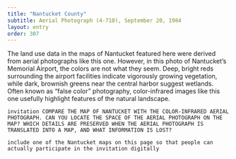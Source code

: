 ```yaml
---
title: "Nantucket County"
subtitle: Aerial Photograph (4-710), September 20, 1984
layout: entry
order: 307
---
```


The land use data in the maps of Nantucket featured here were derived from aerial photographs like this one. However, in this photo of Nantucket’s Memorial Airport, the colors are not what they seem. Deep, bright reds surrounding the airport facilities indicate vigorously growing vegetation, while dark, brownish greens near the central harbor suggest wetlands. Often known as “false color” photography, color-infrared images like this one usefully highlight features of the natural landscape.

`invitation
COMPARE THE MAP OF NANTUCKET WITH THE COLOR-INFRARED AERIAL PHOTOGRAPH. CAN YOU LOCATE THE SPACE OF THE AERIAL PHOTOGRAPH ON THE MAP? WHICH DETAILS ARE PRESERVED WHEN THE AERIAL PHOTOGRAPH IS TRANSLATED INTO A MAP, AND WHAT INFORMATION IS LOST?
`

` include one of the Nantucket maps on this page so that people can actually participate in the invitation digitally `